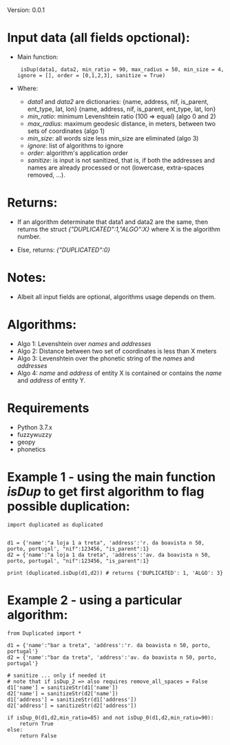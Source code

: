

Version: 0.0.1

# Input data (all fields opctional):

* Main function:

       isDup(data1, data2, min_ratio = 90, max_radius = 50, min_size = 4, ignore = [], order = [0,1,2,3], sanitize = True)

* Where:
	*  *data1* and *data2* are dictionaries:
			 {name, address, nif, is_parent, ent_type, lat, lon}
			 {name, address, nif, is_parent, ent_type, lat, lon}
	*	*min_ratio*: minimum Levenshtein ratio (100 => equal) (algo 0 and 2)
	*	*max_radius*: maximum geodesic distance, in meters, between two sets of coordinates (algo 1)
	*	*min_size*: all words size less min_size are eliminated (algo 3)
	*	*ignore*: list of algorithms to ignore
	*	*order*: algorithm's application order
	*   *sanitize*: is input is not sanitized, that is, if both the addresses and names are already processed or not (lowercase, extra-spaces removed, ...). 


# Returns:

* If an algorithm determinate that data1 and data2 are the same, then returns the struct *{"DUPLICATED":1,"ALGO":X}*
	where X is the algorithm number.
	
* Else, returns: *{"DUPLICATED":0}*

# Notes:
* Albeit all input fields are optional, algorithms usage depends on them.

# Algorithms:

* Algo 1: Levenshtein over *names* and *addresses*
* Algo 2: Distance between two set of coordinates is less than X meters
* Algo 3: Levenshtein over the phonetic string of the *names* and *addresses*
* Algo 4: *name* and *address* of entity X is contained or contains the *name* and *address* of entity Y.


# Requirements
* Python 3.7.x
* fuzzywuzzy
* geopy
* phonetics


# Example 1 - using the main function *isDup* to get first algorithm to flag possible duplication:


    import duplicated as duplicated
    	

    d1 = {'name':"a loja 1 a treta", 'address':'r. da boavista n 50, porto, portugal', "nif":123456, "is_parent":1}
    d2 = {'name':"a loja 1 da treta", 'address':'av. da boavista n 50, porto, portugal', "nif":123456, "is_parent":1}
    
    print (duplicated.isDup(d1,d2))	# returns {'DUPLICATED': 1, 'ALGO': 3}


# Example 2 - using a particular algorithm:


    from Duplicated import *
    	
	d1 = {'name':"bar a treta", 'address':'r. da boavista n 50, porto, portugal'}
	d2 = {'name':"bar da treta", 'address':'av. da boavista n 50, porto, portugal'}
	
	# sanitize ... only if needed it
	# note that if isDup_2 => also requires remove_all_spaces = False
	d1['name'] = sanitizeStr(d1['name'])
	d2['name'] = sanitizeStr(d2['name'])
	d1['address'] = sanitizeStr(d1['address'])
	d2['address'] = sanitizeStr(d2['address'])
	
	if isDup_0(d1,d2,min_ratio=85) and not isDup_0(d1,d2,min_ratio=90):
		return True
	else:
		return False
